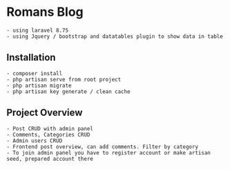 # Romans Blog
    - using laravel 8.75
    - using Jquery / bootstrap and datatables plugin to show data in table
## Installation
    - composer install
    - php artisan serve from root project
    - php artisan migrate
    - php artisan key generate / clean cache
## Project Overview
    - Post CRUD with admin panel
    - Comments, Categories CRUD
    - Admin users CRUD
    - Frontend post overview, can add comments. Filter by category
    - To join admin panel you have to register account or make artisan seed, prepared account there
